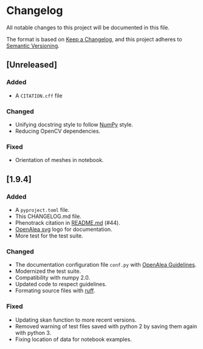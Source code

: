 # Changelog

All notable changes to this project will be documented in this file.

The format is based on [Keep a Changelog](https://keepachangelog.com/en/1.1.0/),
and this project adheres to [Semantic Versioning](https://semver.org/spec/v2.0.0.html).


## [Unreleased]
### Added
* A `CITATION.cff` file

### Changed
* Unifying docstring style to follow [NumPy](https://numpydoc.readthedocs.io/en/latest/format.html) style.
* Reducing OpenCV dependencies.

### Fixed
* Orientation of meshes in notebook.

## [1.9.4]
### Added

- A `pyproject.toml` file.
- This CHANGELOG.md file.
- Phenotrack citation in [README.md](./README.md) (#44). 
- [OpenAlea svg](./doc/_static/openalea_web.svg) logo for documentation.
- More test for the test suite.

### Changed

- The documentation configuration file `conf.py` with [OpenAlea Guidelines](https://openalea.readthedocs.io/en/latest/development/guidelines.html).
- Modernized the test suite.
- Compatibility with numpy 2.0.
- Updated code to respect guidelines.
- Formating source files with [ruff](https://docs.astral.sh/ruff/).

### Fixed

- Updating skan function to more recent versions.
- Removed warning of test files saved with python 2 by saving them again with python 3.
- Fixing location of data for notebook examples.